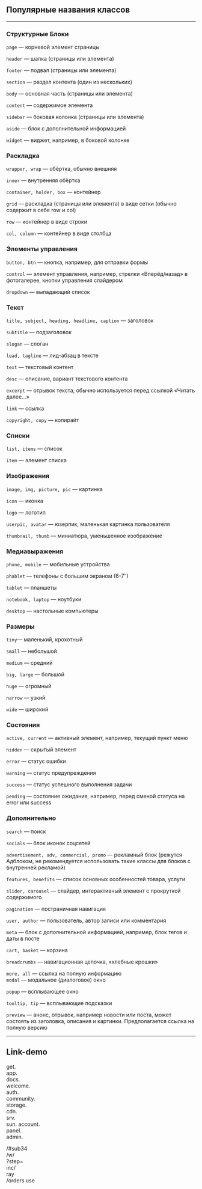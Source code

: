## Популярные названия классов

<!-- TODO полная проверка -->

---

### Структурные Блоки

`page` — корневой элемент страницы

`header` — шапка (страницы или элемента)

`footer` — подвал (страницы или элемента)

`section` — раздел контента (один из нескольких)

`body` — основная часть (страницы или элемента)

`content` — содержимое элемента

`sidebar` — боковая колонка (страницы или элемента)

`aside` — блок с дополнительной информацией

`widget` — виджет, например, в боковой колонке

### Раскладка

`wrapper, wrap` — обёртка, обычно внешняя

`inner` — внутренняя обёртка

`container, holder, box` — контейнер

`grid` — раскладка (страницы или элемента) в виде сетки (обычно содержит в себе row и col)

`row` — контейнер в виде строки

`col, column` — контейнер в виде столбца

### Элементы управления

`button, btn` — кнопка, например, для отправки формы

`control` — элемент управления, например, стрелки «Вперёд/назад» в фотогалерее, кнопки управления слайдером

`dropdown` — выпадающий список

### Текст

`title, subject, heading, headline, caption` — заголовок

`subtitle` — подзаголовок

`slogan` — слоган

`lead, tagline` — лид-абзац в тексте

`text` — текстовый контент

`desc` — описание, вариант текстового контента

`excerpt` — отрывок текста, обычно используется перед ссылкой «Читать далее…»

`link` — ссылка

`copyright, copy` — копирайт

### Списки

`list, items` — список

`item` — элемент списка

### Изображения

`image, img, picture, pic` — картинка

`icon` — иконка

`logo` — логотип

`userpic, avatar` — юзерпик, маленькая картинка пользователя

`thumbnail, thumb` — миниатюра, уменьшенное изображение

### Медиавыражения

`phone, mobile` — мобильные устройства

`phablet` — телефоны с большим экраном (6-7″)

`tablet` — планшеты

`notebook, laptop` — ноутбуки

`desktop` — настольные компьютеры

### Размеры

`tiny`— маленький, крохотный

`small` — небольшой

`medium` — средний

`big, large` — большой

`huge` — огромный

`narrow` — узкий

`wide` — широкий

### Состояния

`active, current` — активный элемент, например, текущий пункт меню

`hidden` — скрытый элемент

`error` — статус ошибки

`warning` — статус предупреждения

`success` — статус успешного выполнения задачи

`pending` — состояние ожидания, например, перед сменой статуса на error или success

### Дополнительно

`search` — поиск

`socials` — блок иконок соцсетей

`advertisement, adv, commercial, promo` — рекламный блок (режутся Адблоком, не рекомендуется использовать такие классы для блоков с внутренней рекламой)

`features, benefits` — список основных особенностей товара, услуги

`slider, carousel` — слайдер, интерактивный элемент с прокруткой содержимого

`pagination` — постраничная навигация

`user, author` — пользователь, автор записи или комментария

`meta` — блок с дополнительной информацией, например, блок тегов и даты в посте

`cart, basket` — корзина

`breadcrumbs` — навигационная цепочка, «хлебные крошки»

`more, all` — ссылка на полную информацию  
`modal` — модальное (диалоговое) окно

`popup` — всплывающее окно

`tooltip, tip` — всплывающие подсказки

`preview` — анонс, отрывок, например новости или поста, может состоять из заголовка, описания и картинки. Предполагается ссылка на полную версию

---

## Link-demo

get.  
app.  
docs.  
welcome.  
auth.  
community.  
storage.  
cdn.  
srv.  
sun.
account.  
panel.  
admin.

/#sub34  
/w/  
?step=  
inc/  
ray  
/orders
use
